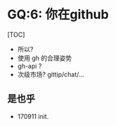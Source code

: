 # GQ:6: 你在github

[TOC]


- 所以?
- 使用 gh 的合理姿势
- gh-api ?
- 次级市场? gittip/chat/...




## 是也乎

- 170911 init.

